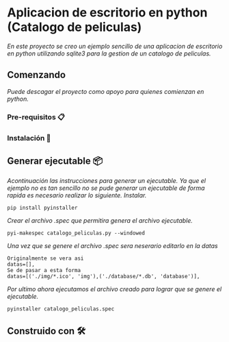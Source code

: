 # Aplicacion de escritorio en python (Catalogo de peliculas)
_En este proyecto se creo un ejemplo sencillo de una aplicacion de escritorio en python utilizando sqlite3 para la gestion de un catalogo de peliculas._

## Comenzando
_Puede descagar el proyecto como apoyo para quienes comienzan en python._

### Pre-requisitos 📋

### Instalación 🔧

## Generar ejecutable 📦
_Acontinuación las instrucciones para generar un ejecutable._
_Ya que el ejemplo no es tan sencillo no se pude generar un ejecutable de forma rapida es necesario realizar lo siguiente._
_Instalar._
```
pip install pyinstaller
```
_Crear el archivo .spec que permitira genera el archivo ejecutable._
```
pyi-makespec catalogo_peliculas.py --windowed
```
_Una vez que se genere el archivo .spec sera neserario editarlo en la datas_
```
Originalmente se vera asi
datas=[],
Se de pasar a esta forma
datas=[('./img/*.ico', 'img'),('./database/*.db', 'database')],
```
_Por ultimo ahora ejecutamos el archivo creado para lograr que se genere el ejecutable._
```
pyinstaller catalogo_peliculas.spec
```


## Construido con 🛠️
